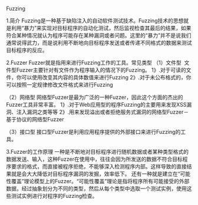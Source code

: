 Fuzzing

1.简介
Fuzzing是一种基于缺陷注入的自动软件测试技术。Fuzzing技术的思想就是利用“暴力”来实现对目标程序的自动化测试，然后监视检查其最后的结果，如果符合某种情况就认为程序可能存在某种漏洞或者问题。这里的“暴力”并不是说我们通常说得武力，而是说利用不断地向目标程序发送或者传递不同格式的数据来测试目标程序的反应。

2.Fuzzer
	Fuzzer就是指用来进行Fuzzing工作的工具。常见类型
（1）文件型 
文件型Fuzzer主要针对有文件作为程序输入的情况下的Fuzzing。
		1》.对于可读的文件，你可以使用改变其内容的具体数值来进行Fuzzing
		2》.对于未公布格式的，你可以按照一定规律修改文件格式来进行Fuzzing

（2）网络型
	网络型Fuzzer是最为广泛的一种Fuzzer，因此这个方面的杰出的Fuzzer工具非常丰富。
	1》.对于Web应用型的程序Fuzzing的主要用来发现XSS漏洞、注入漏洞之类等等
	2》.用来发现溢出或者拒绝服务式漏洞的网络型Fuzzer－基于协议的网络型Fuzzer

（3）接口型
	接口型Fuzzer是利用应用程序提供的外部接口来进行Fuzzing的工具。


3.Fuzzer的工作原理
	一种是不断地对目标程序进行随机数据或者某种类型格式的数据发送、输入，这种Fuzzer在使用中，往往会因为所发送的数据不符合目标程序要求的格式，而直接被程序拒绝，不能够深入检测程序内部。这样导致的直接结果就是会大大降低对目标程序漏洞的发掘，效率低下。
	还有一种就是建立在“可能性覆盖”理论模型上的Fuzzer。“可能性覆盖”理论是指将程序所有可能接受的外部数据，经过抽象划分为不同的类型，然后从每个类型中选取一个测试实例，使用这些测试实例进行对程序的Fuzzing检查。